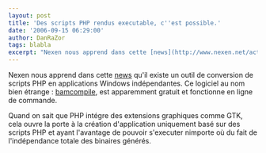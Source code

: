 ```yaml
---
layout: post
title: 'Des scripts PHP rendus executable, c''est possible.'
date: '2006-09-15 06:29:00'
author: DanRaZor
tags: blabla
excerpt: "Nexen nous apprend dans cette [news](http://www.nexen.net/actualites/logiciels/bambalam_:_vos_scripts_php_convertis_en_applications_windows.php) qu'il existe un outil de conversion de scripts PHP en applications Windows indépendantes.     \nCe logiciel au nom bien étrange : [bamcompile](http://www.bambalam.se/bamcompile/), est apparemment gratuit et      …"
---
```


Nexen nous apprend dans cette [news](http://www.nexen.net/actualites/logiciels/bambalam_:_vos_scripts_php_convertis_en_applications_windows.php) qu'il existe un outil de conversion de scripts PHP en applications Windows indépendantes.
Ce logiciel au nom bien étrange : [bamcompile](http://www.bambalam.se/bamcompile/), est apparemment gratuit et fonctionne en ligne de commande.

Quand on sait que PHP intégre des extensions graphiques comme GTK, cela ouvre la porte à la création d'application uniquement basé sur des scripts PHP et ayant l'avantage de pouvoir s'executer nimporte où du fait de l'indépendance totale des binaires générés.

